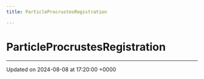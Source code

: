 ```yaml
---
title: ParticleProcrustesRegistration

---
```


# ParticleProcrustesRegistration





-------------------------------

Updated on 2024-08-08 at 17:20:00 +0000